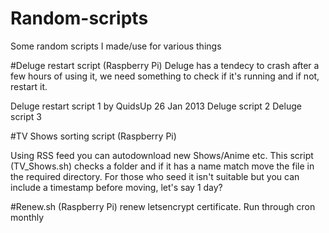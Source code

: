 # Random-scripts
Some random scripts I made/use for various things 

#Deluge restart script (Raspberry Pi)
Deluge has a tendecy to crash after a few hours of using it, we need something to check if it's running and if not, restart it.

Deluge restart script 1 by QuidsUp 26 Jan 2013
Deluge script 2
Deluge script 3

#TV Shows sorting script (Raspberry Pi)

Using RSS feed you can autodownload new Shows/Anime etc. This script (TV_Shows.sh) checks a folder and if it has a name match move the file in the required directory. For those who seed it isn't suitable but you can include a timestamp before moving, let's say 1 day? 

#Renew.sh (Raspberry Pi)
renew letsencrypt certificate. Run through cron monthly 

